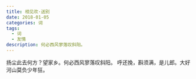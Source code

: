 ```yaml
---
title: 相见欢·送别
date: 2018-01-05
categories: 词
tags:
  - 词
  - 友情
description: 何必西风寥落叹斜阳。
---
```


扬尘此去何方？望家乡。何必西风寥落叹斜阳。
呼还挽，斟须满，是儿郎。大好河山莫负少年狂。
